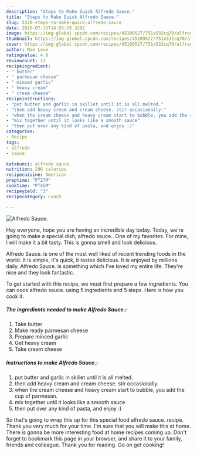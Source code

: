 ```yaml
---
description: "Steps to Make Quick Alfredo Sauce."
title: "Steps to Make Quick Alfredo Sauce."
slug: 2420-steps-to-make-quick-alfredo-sauce
date: 2020-07-15T14:03:59.329Z
image: https://img-global.cpcdn.com/recipes/45109527/751x532cq70/alfredo-sauce-recipe-main-photo.jpg
thumbnail: https://img-global.cpcdn.com/recipes/45109527/751x532cq70/alfredo-sauce-recipe-main-photo.jpg
cover: https://img-global.cpcdn.com/recipes/45109527/751x532cq70/alfredo-sauce-recipe-main-photo.jpg
author: Mae Love
ratingvalue: 4.8
reviewcount: 13
recipeingredient:
- " butter"
- " parmesan cheese"
- " minced garlic"
- " heavy cream"
- " cream cheese"
recipeinstructions:
- "put butter and garlic in skillet until it is all melted."
- "then add heavy cream and cream cheese. stir occasionally."
- "when the cream cheese and heavy cream start to bubble, you add the cup of parmesan."
- "mix together until it looks like a smooth sauce"
- "then put over any kind of pasta, and enjoy :)"
categories:
- Recipe
tags:
- alfredo
- sauce

katakunci: alfredo sauce 
nutrition: 296 calories
recipecuisine: American
preptime: "PT27M"
cooktime: "PT45M"
recipeyield: "3"
recipecategory: Lunch

---
```



![Alfredo Sauce.](https://img-global.cpcdn.com/recipes/45109527/751x532cq70/alfredo-sauce-recipe-main-photo.jpg)

Hey everyone, hope you are having an incredible day today. Today, we're going to make a special dish, alfredo sauce.. One of my favorites. For mine, I will make it a bit tasty. This is gonna smell and look delicious.

Alfredo Sauce. is one of the most well liked of recent trending foods in the world. It is simple, it's quick, it tastes delicious. It is enjoyed by millions daily. Alfredo Sauce. is something which I've loved my entire life. They're nice and they look fantastic.




To get started with this recipe, we must first prepare a few ingredients. You can cook alfredo sauce. using 5 ingredients and 5 steps. Here is how you cook it.

<!--inarticleads1-->

##### The ingredients needed to make Alfredo Sauce.:

1. Take  butter
1. Make ready  parmesan cheese
1. Prepare  minced garlic
1. Get  heavy cream
1. Take  cream cheese




<!--inarticleads2-->

##### Instructions to make Alfredo Sauce.:

1. put butter and garlic in skillet until it is all melted.
1. then add heavy cream and cream cheese. stir occasionally.
1. when the cream cheese and heavy cream start to bubble, you add the cup of parmesan.
1. mix together until it looks like a smooth sauce
1. then put over any kind of pasta, and enjoy :)




So that's going to wrap this up for this special food alfredo sauce. recipe. Thank you very much for your time. I'm sure that you will make this at home. There is gonna be more interesting food at home recipes coming up. Don't forget to bookmark this page in your browser, and share it to your family, friends and colleague. Thank you for reading. Go on get cooking!
